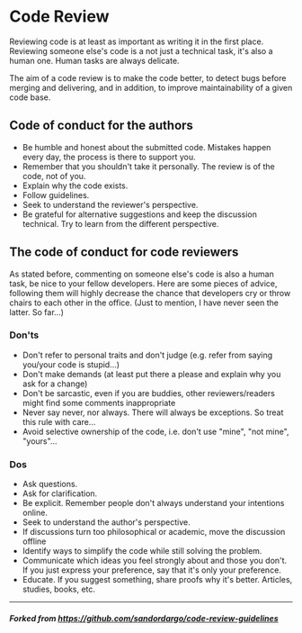 # Code Review 

Reviewing code is at least as important as writing it in the first place. Reviewing someone else's code is a not just a technical task, it's also a human one. Human tasks are always delicate.

The aim of a code review is to make the code better, to detect bugs before merging and delivering, and in addition, to improve maintainability of a given code base.

## Code of conduct for the authors

* Be humble and honest about the submitted code. Mistakes happen every day, the process is there to support you.
* Remember that you shouldn't take it personally. The review is of the code, not of you.
* Explain why the code exists.
* Follow guidelines.
* Seek to understand the reviewer's perspective.
* Be grateful for alternative suggestions and keep the discussion technical. Try to learn from the different perspective.

## The code of conduct for code reviewers

As stated before, commenting on someone else's code is also a human task, be nice to your fellow developers. Here are some pieces of advice, following them will highly decrease the chance that developers cry or throw chairs to each other in the office. (Just to mention, I have never seen the latter. So far...)

### Don'ts
* Don't refer to personal traits and don't judge (e.g. refer from saying you/your code is stupid...)
* Don't make demands (at least put there a please and explain why you ask for a change)
* Don't be sarcastic, even if you are buddies, other reviewers/readers might find some comments inappropriate
* Never say never, nor always. There will always be exceptions. So treat this rule with care...
* Avoid selective ownership of the code, i.e. don't use "mine", "not mine", "yours"...

### Dos
* Ask questions.
* Ask for clarification.
* Be explicit. Remember people don't always understand your intentions online.
* Seek to understand the author's perspective.
* If discussions turn too philosophical or academic, move the discussion offline 
* Identify ways to simplify the code while still solving the problem.
* Communicate which ideas you feel strongly about and those you don't. If you just express your preference, say that it's only your preference.
* Educate. If you suggest something, share proofs why it's better. Articles, studies, books, etc.   
 
--- 

##### Forked from https://github.com/sandordargo/code-review-guidelines